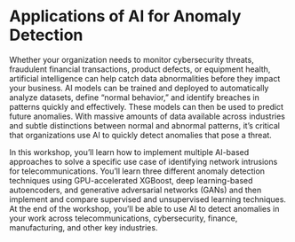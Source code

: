 # Applications of AI for Anomaly Detection

Whether your organization needs to monitor cybersecurity threats, fraudulent financial transactions, product defects, or equipment health, artificial intelligence can help catch data abnormalities before they impact your business. AI models can be trained and deployed to automatically analyze datasets, define “normal behavior,” and identify breaches in patterns quickly and effectively. These models can then be used to predict future anomalies. With massive amounts of data available across industries and subtle distinctions between normal and abnormal patterns, it’s critical that organizations use AI to quickly detect anomalies that pose a threat.

In this workshop, you’ll learn how to implement multiple AI-based approaches to solve a specific use case of identifying network intrusions for telecommunications. You’ll learn three different anomaly detection techniques using GPU-accelerated XGBoost, deep learning-based autoencoders, and generative adversarial networks (GANs) and then implement and compare supervised and unsupervised learning techniques. At the end of the workshop, you’ll be able to use AI to detect anomalies in your work across telecommunications, cybersecurity, finance, manufacturing, and other key industries.
